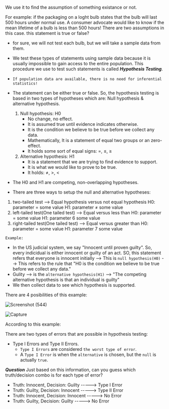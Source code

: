 We use it to find the assumption of something existance or not.

For example: if the packaging on a loght bulb states that the bulb will last 500 hours under normal use. A consumer advocate would like to know if the mean lifetime of a bulb is less than 500 hours! There are two assumptions in this case. this statement is true or false?

- for sure, we will not test each bulb, but we will take a sample data from them.
- We test these types of statements using sample data because it is usually impossible to gain access to the entire population. This procedure we use to test such statements is called ***Hypothesis Testing***. 

- `If population data are available, there is no need for inferential statistics!`

- The statement can be either true or false. So, the hypothesis testing is based in two types of hypotheses which are: Null hypothesis & alternative hypothesis.
    1. Null hypothesis: H0
        * No change, no effect.
        * It is assumed true until evidence indicates otherwise.
        * It is the condition we believe to be true before we collect any data.
        * Mathematically, It is a statement of equal two groups or an zero-effect.
        * It holds some sort of equal signs: =, ≤, ≥
    2. Alternative hypothesis: H1
        * It is a statement that we are trying to find evidence to support.
        * It is what we would like to prove to be true.
        * It holds: ≠, >, <
* The H0 and H1 are competing, non-overlapping hypotheses.

- There are three ways to setup the null and alternative hypotheses:
1. two-tailed test --> Equal hypothesis versus not equal hypothesis
    H0: parameter = some value
    H1: parameter ≠ some value
2. left-tailed test(One tailed test) --> Equal versus less than
    H0: parameter = some value
    H1: parameter 6 some value
3. right-tailed test(One tailed test) --> Equal versus greater than
    H0: parameter = some value
    H1: parameter 7 some value
    
`Example:` 

* In the US judicial system, we say "Innocent until proven guilty". So, every indicidual is either innocent or guilty of an act. SO, this statement refers that everyone is innocent initially --> This is `null hypothesis(H0)` --> This refers to the rule that "H0 is the condition we believe to be true before we collect any data."
* Gulity --> is the `alternative hypothesis(H1)` --> "The competing alternative hypothesis is that an individual is guilty"
* We then collect data to see which hypothesis is supported.

There are 4 posibilities of this example:

![Screenshot (544)](https://user-images.githubusercontent.com/91827137/171724699-7a6d256b-8ec3-47c6-bdf6-21b443be4698.png)

![Capture](https://user-images.githubusercontent.com/91827137/171724872-b1cc2efa-d312-425f-9985-c161960bd903.PNG)

According to this example:

There are two types of errors that are possible in hypothesis testing:
  * Type I Errors and Type II Errors.
    * `Type I Errors` are considered `the worst type of error`.
    * A `Type I Error` is when the `alternative` is chosen, but the `null` is actually `true`.

***Question***
Just based on this information, can you guess which truth/decision combo is for each type of error?
- Truth: Innocent, Decision: Guilty -----> Type I Error
- Truth: Guilty, Decision: Innocent -----> Type II Error
- Truth: Innocent, Decision: Innocent -----> No Error
- Truth: Guilty, Decision: Guilty -----> No Error


